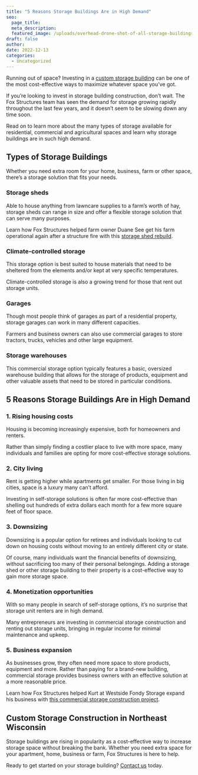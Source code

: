 ```yaml
---
title: "5 Reasons Storage Buildings Are in High Demand"
seo:
  page_title:
  meta_description: 
  featured_image: /uploads/overhead-drone-shot-of-all-storage-buildings-at-cecil-storage-in-green-bay-wi.jpg
draft: false
author:
date: 2022-12-13
categories:
  - Uncategorized
---
```


Running out of space? Investing in a [custom storage building](/services/storage/) can be one of the most cost-effective ways to maximize whatever space you’ve got.

If you’re looking to invest in storage building construction, don’t wait. The Fox Structures team has seen the demand for storage growing rapidly throughout the last few years, and it doesn’t seem to be slowing down any time soon.

Read on to learn more about the many types of storage available for residential, commercial and agricultural spaces and learn why storage buildings are in such high demand.

## Types of Storage Buildings
Whether you need extra room for your home, business, farm or other space, there’s a storage solution that fits your needs.

### Storage sheds
Able to house anything from lawncare supplies to a farm’s worth of hay, storage sheds can range in size and offer a flexible storage solution that can serve many purposes. 

Learn how Fox Structures helped farm owner Duane See get his farm operational again after a structure fire with this [storage shed rebuild](/portfolio/see-farms-rebuild/).

### Climate-controlled storage
This storage option is best suited to house materials that need to be sheltered from the elements and/or kept at very specific temperatures.

Climate-controlled storage is also a growing trend for those that rent out storage units.

### Garages
Though most people think of garages as part of a residential property, storage garages can work in many different capacities.

Farmers and business owners can also use commercial garages to store tractors, trucks, vehicles and other large equipment.

### Storage warehouses
This commercial storage option typically features a basic, oversized warehouse building that allows for the storage of products, equipment and other valuable assets that need to be stored in particular conditions.

## 5 Reasons Storage Buildings Are in High Demand

### 1. Rising housing costs
Housing is becoming increasingly expensive, both for homeowners and renters.

Rather than simply finding a costlier place to live with more space, many individuals and families are opting for more cost-effective storage solutions.

### 2. City living
Rent is getting higher while apartments get smaller. For those living in big cities, space is a luxury many can’t afford.

Investing in self-storage solutions is often far more cost-effective than shelling out hundreds of extra dollars each month for a few more square feet of floor space.

### 3. Downsizing
Downsizing is a popular option for retirees and individuals looking to cut down on housing costs without moving to an entirely different city or state.

Of course, many individuals want the financial benefits of downsizing, without sacrificing too many of their personal belongings. Adding a storage shed or other storage building to their property is a cost-effective way to gain more storage space.

### 4. Monetization opportunities
With so many people in search of self-storage options, it’s no surprise that storage unit renters are in high demand.

Many entrepreneurs are investing in commercial storage construction and renting out storage units, bringing in regular income for minimal maintenance and upkeep.

### 5. Business expansion
As businesses grow, they often need more space to store products, equipment and more. Rather than paying for a brand-new building, commercial storage provides business owners with an effective solution at a more reasonable price.

Learn how Fox Structures helped Kurt at Westside Fondy Storage expand his business with [this commercial storage construction project](/portfolio/westside-fondy-storage/).

## Custom Storage Construction in Northeast Wisconsin
Storage buildings are rising in popularity as a cost-effective way to increase storage space without breaking the bank. Whether you need extra space for your apartment, home, business or farm, Fox Structures is here to help.

Ready to get started on your storage building? [Contact us](/contact/) today.